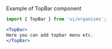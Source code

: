 Example of TopBar component
```jsx harmony
import { TopBar } from 'ui/organisms';

<TopBar>
Here you can add topbar menu etc.
</TopBar>
```